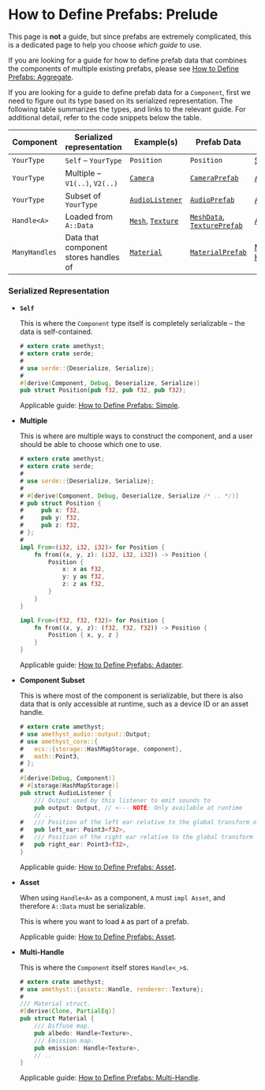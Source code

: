 # How to Define Prefabs: Prelude

This page is **not** a guide, but since prefabs are extremely complicated, this is a dedicated page to help you choose *which guide* to use.

If you are looking for a guide for how to define prefab data that combines the components of multiple existing prefabs, please see [How to Define Prefabs: Aggregate][aggregate].

If you are looking for a guide to define prefab data for a `Component`, first we need to figure out its type based on its serialized representation. The following table summarizes the types, and links to the relevant guide. For additional detail, refer to the code snippets below the table.

| Component     | Serialized representation             | Example(s)            | Prefab Data                     | Guide          |
| ------------- | ------------------------------------- | --------------------- | ------------------------------- | -------------- |
| `YourType`    | `Self` – `YourType`                   | `Position`            | `Position`                      | [Simple]       |
| `YourType`    | Multiple – `V1(..)`, `V2(..)`         | [`Camera`]            | [`CameraPrefab`]                | [Adapter]      |
| `YourType`    | Subset of `YourType`                  | [`AudioListener`]     | [`AudioPrefab`]                 | [Asset]        |
| `Handle<A>`   | Loaded from `A::Data`                 | [`Mesh`], [`Texture`] | [`MeshData`], [`TexturePrefab`] | [Asset]        |
| `ManyHandles` | Data that component stores handles of | [`Material`]          | [`MaterialPrefab`]              | [Multi-Handle] |

### Serialized Representation

- **`Self`**

  This is where the `Component` type itself is completely serializable – the data is self-contained.

  ```rust
  # extern crate amethyst;
  # extern crate serde;
  # 
  # use serde::{Deserialize, Serialize};
  # 
  #[derive(Component, Debug, Deserialize, Serialize)]
  pub struct Position(pub f32, pub f32, pub f32);
  ```

  Applicable guide: [How to Define Prefabs: Simple][simple].

- **Multiple**

  This is where are multiple ways to construct the component, and a user should be able to choose which one to use.

  ```rust
  # extern crate amethyst;
  # extern crate serde;
  #
  # use serde::{Deserialize, Serialize};
  #
  # #[derive(Component, Debug, Deserialize, Serialize /* .. */)]
  # pub struct Position {
  #     pub x: f32,
  #     pub y: f32,
  #     pub z: f32,
  # };
  #
  impl From<(i32, i32, i32)> for Position {
      fn from((x, y, z): (i32, i32, i32)) -> Position {
          Position {
              x: x as f32,
              y: y as f32,
              z: z as f32,
          }
      }
  }

  impl From<(f32, f32, f32)> for Position {
      fn from((x, y, z): (f32, f32, f32)) -> Position {
          Position { x, y, z }
      }
  }
  ```

  Applicable guide: [How to Define Prefabs: Adapter][adapter].

- **Component Subset**

  This is where most of the component is serializable, but there is also data that is only accessible at runtime, such as a device ID or an asset handle.

  ```rust
  # extern crate amethyst;
  # use amethyst_audio::output::Output;
  # use amethyst_core::{
  #   ecs::{storage::HashMapStorage, component},
  #   math::Point3,
  # };
  # 
  #[derive(Debug, Component)]
  # #[storage(HashMapStorage)]
  pub struct AudioListener {
      /// Output used by this listener to emit sounds to
      pub output: Output, // <--- NOTE: Only available at runtime
      // ..
  #   /// Position of the left ear relative to the global transform on this entity.
  #   pub left_ear: Point3<f32>,
  #   /// Position of the right ear relative to the global transform on this entity.
  #   pub right_ear: Point3<f32>,
  }
  ```

  Applicable guide: [How to Define Prefabs: Asset][asset].

- **Asset**

  When using `Handle<A>` as a component, `A` must `impl Asset`, and therefore `A::Data` must be serializable.

  This is where you want to load `A` as part of a prefab.

  Applicable guide: [How to Define Prefabs: Asset][asset].

- **Multi-Handle**

  This is where the `Component` itself stores `Handle<_>`s.

  ```rust
  # extern crate amethyst;
  # use amethyst::{assets::Handle, renderer::Texture};
  # 
  /// Material struct.
  #[derive(Clone, PartialEq)]
  pub struct Material {
      /// Diffuse map.
      pub albedo: Handle<Texture>,
      /// Emission map.
      pub emission: Handle<Texture>,
      // ..
  }
  ```

  Applicable guide: [How to Define Prefabs: Multi-Handle][multi-handle].

[adapter]: how_to_define_prefabs_adapter.html
[aggregate]: how_to_define_prefabs_aggregate.html
[asset]: how_to_define_prefabs_asset.html
[multi-handle]: how_to_define_prefabs_multi_handle.html
[simple]: how_to_define_prefabs_simple.html
[`audiolistener`]: https://docs.amethyst.rs/master/amethyst_audio/struct.AudioListener.html
[`audioprefab`]: https://docs.amethyst.rs/master/amethyst_audio/struct.AudioPrefab.html
[`cameraprefab`]: https://docs.amethyst.rs/master/amethyst_rendy/camera/enum.CameraPrefab.html
[`camera`]: https://docs.amethyst.rs/master/amethyst_rendy/struct.Camera.html
[`materialprefab`]: https://docs.amethyst.rs/master/amethyst_rendy/formats/mtl/struct.MaterialPrefab.html
[`material`]: https://docs.amethyst.rs/master/amethyst_rendy/struct.Material.html
[`meshdata`]: https://docs.amethyst.rs/master/amethyst_rendy/types/struct.MeshData.html
[`mesh`]: https://docs.amethyst.rs/master/amethyst_rendy/rendy/mesh/struct.Mesh.html
[`textureprefab`]: https://docs.amethyst.rs/master/amethyst_rendy/formats/texture/enum.TexturePrefab.html
[`texture`]: https://docs.amethyst.rs/master/amethyst_rendy/rendy/texture/struct.Texture.html
